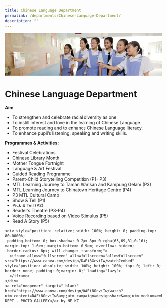 ```yaml
---
title: Chinese Language Department
permalink: /departments/Chinese-Language-Department/
description: ""
---
```

![](/images/Departments.jpg)

Chinese Language Department
===========================

<b>Aim</b>

*   To strengthen and celebrate racial diversity as one
*   To instill interest and love in the learning of Chinese Language.
*   To promote reading and to enhance Chinese Language literacy.
*   To enhance pupil’s listening, speaking and writing skills.

<b>Programmes &amp; Activities:</b>

* Festival Celebrations
* Chinese Library Month
* Mother Tongue Fortnight
* Language &amp; Art Festival
* Guided Reading Programme
* Parent-Child Storytelling Competition (P1- P3)
* MTL Learning Journey to Taman Warisan and Kampung Gelam (P3)
*	MTL Learning Journey to Chinatown Heritage Centre (P4)
* P3 MTL Cultural Camp
*	Show &amp; Tell (P1)
*	Pick &amp; Tell (P2)
*	Reader’s Theatre (P3-P4)
*	Voice Recording based on Video Stimulus (P5)
*	Read A Story (P5)

```
<div style="position: relative; width: 100%; height: 0; padding-top: 80.0000%;
 padding-bottom: 0; box-shadow: 0 2px 8px 0 rgba(63,69,81,0.16); margin-top: 1.6em; margin-bottom: 0.9em; overflow: hidden;
 border-radius: 8px; will-change: transform;">
  <iframe allow="fullscreen" allowfullscreen="allowfullscreen" src="https://www.canva.com/design/DAFi8GcviIw/watch?embed" style="position: absolute; width: 100%; height: 100%; top: 0; left: 0; border: none; padding: 0;margin: 0;" loading="lazy">
  </iframe>
</div>
<a rel="noopener" target="_blank" href="https://www.canva.com/design/DAFi8GcviIw/watch?utm_content=DAFi8GcviIw&amp;utm_campaign=designshare&amp;utm_medium=embeds&amp;utm_source=link">CL DEPT - PHOTO GALLERY</a> by NE KZ
```